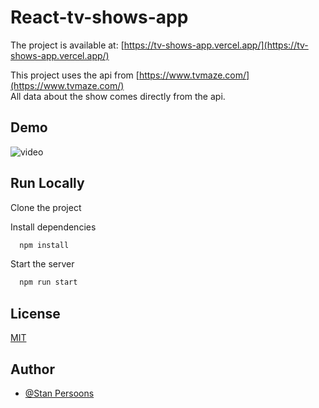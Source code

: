 
# React-tv-shows-app

The project is available at: [https://tv-shows-app.vercel.app/](https://tv-shows-app.vercel.app/)

This project uses the api from [https://www.tvmaze.com/](https://www.tvmaze.com/)  
All data about the show comes directly from the api.

## Demo

![video](https://user-images.githubusercontent.com/44066744/152833167-bc786f40-1e62-4667-8582-26bab167d633.gif)

## Run Locally

Clone the project

Install dependencies

```bash
  npm install
```

Start the server

```bash
  npm run start
```


## License

[MIT](https://choosealicense.com/licenses/mit/)


## Author

- [@Stan Persoons](https://www.github.com/Sten435)

